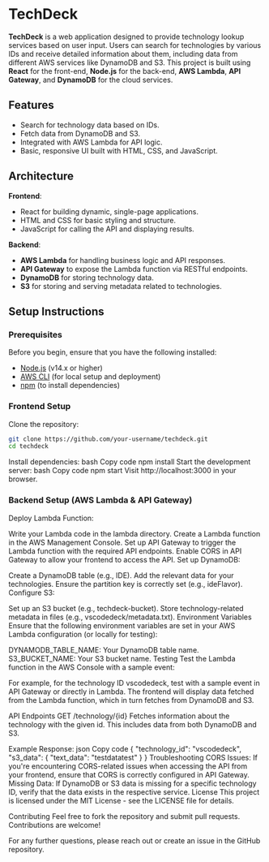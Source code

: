 # TechDeck

**TechDeck** is a web application designed to provide technology lookup services based on user input. Users can search for technologies by various IDs and receive detailed information about them, including data from different AWS services like DynamoDB and S3. This project is built using **React** for the front-end, **Node.js** for the back-end, **AWS Lambda**, **API Gateway**, and **DynamoDB** for the cloud services.

## Features

- Search for technology data based on IDs.
- Fetch data from DynamoDB and S3.
- Integrated with AWS Lambda for API logic.
- Basic, responsive UI built with HTML, CSS, and JavaScript.

## Architecture

**Frontend**:  
- React for building dynamic, single-page applications.  
- HTML and CSS for basic styling and structure.  
- JavaScript for calling the API and displaying results.

**Backend**:  
- **AWS Lambda** for handling business logic and API responses.  
- **API Gateway** to expose the Lambda function via RESTful endpoints.  
- **DynamoDB** for storing technology data.  
- **S3** for storing and serving metadata related to technologies.

## Setup Instructions

### Prerequisites

Before you begin, ensure that you have the following installed:

- [Node.js](https://nodejs.org/) (v14.x or higher)
- [AWS CLI](https://aws.amazon.com/cli/) (for local setup and deployment)
- [npm](https://www.npmjs.com/) (to install dependencies)

### Frontend Setup

Clone the repository:

```bash
git clone https://github.com/your-username/techdeck.git
cd techdeck
```
Install dependencies:
bash
Copy code
npm install
Start the development server:
bash
Copy code
npm start
Visit http://localhost:3000 in your browser.

### Backend Setup (AWS Lambda & API Gateway)
Deploy Lambda Function:

Write your Lambda code in the lambda directory.
Create a Lambda function in the AWS Management Console.
Set up API Gateway to trigger the Lambda function with the required API endpoints.
Enable CORS in API Gateway to allow your frontend to access the API.
Set up DynamoDB:

Create a DynamoDB table (e.g., IDE).
Add the relevant data for your technologies.
Ensure the partition key is correctly set (e.g., ideFlavor).
Configure S3:

Set up an S3 bucket (e.g., techdeck-bucket).
Store technology-related metadata in files (e.g., vscodedeck/metadata.txt).
Environment Variables
Ensure that the following environment variables are set in your AWS Lambda configuration (or locally for testing):

DYNAMODB_TABLE_NAME: Your DynamoDB table name.
S3_BUCKET_NAME: Your S3 bucket name.
Testing
Test the Lambda function in the AWS Console with a sample event:

For example, for the technology ID vscodedeck, test with a sample event in API Gateway or directly in Lambda.
The frontend will display data fetched from the Lambda function, which in turn fetches from DynamoDB and S3.

API Endpoints
GET /technology/{id}
Fetches information about the technology with the given id. This includes data from both DynamoDB and S3.

Example Response:
json
Copy code
{
  "technology_id": "vscodedeck",
  "s3_data": {
    "text_data": "testdatatest"
  }
}
Troubleshooting
CORS Issues: If you're encountering CORS-related issues when accessing the API from your frontend, ensure that CORS is correctly configured in API Gateway.
Missing Data: If DynamoDB or S3 data is missing for a specific technology ID, verify that the data exists in the respective service.
License
This project is licensed under the MIT License - see the LICENSE file for details.

Contributing
Feel free to fork the repository and submit pull requests. Contributions are welcome!

For any further questions, please reach out or create an issue in the GitHub repository.